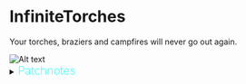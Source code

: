 # InfiniteTorches

Your torches, braziers and campfires will never go out again.


<img src="https://2.downloader.disk.yandex.ru/preview/1270d82ba67cc85a73c22062a299bb6074ec69ec800b18f9fbb53bb62f7c7ace/inf/Cw8etDaRN0aUN8Ym1STOnc45AMxwNGodGbeqaYDa43pulWzhZD7ln0qoO5YrnwmWkZ4rjIOvdOEUC-4kJiko1w%3D%3D?uid=1215953652&filename=2022-07-29_13-02-30.png&disposition=inline&hash=&limit=0&content_type=image%2Fpng&owner_uid=1215953652&tknv=v2&size=1903x964" alt="Alt text" title="Optional title">

<details>
  <summary><b><span style="color:aqua;font-weight:200;font-size:20px">
    Patchnotes
</span></b></summary>

| Version | Changes                                                                                                                                                                                                                                             |
|---------|-----------------------------------------------------------------------------------------------------------------------------------------------------------------------------------------------------------------------------------------------------|
| 0.0.1     | Mod Released                                                                                    |

</details>